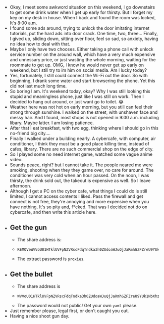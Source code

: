 - Okey, I meet some awkword situation on this weekend, I go downstairs to get some drink water when I get up early for thirsty. But I forget my key on my desk in house. When I back and found the room was locked, It's 8:00 a.m.
- I found some ads around, trying to unlock the door imitating internet tutorials, put the hard ads into door crack. One time, two, three... Finally, I gived up, sliding down, sitting over floor, feel so sad, so anxiety, having no idea how to deal with that.
- Maybe I only have two chooses. Either taking a phone call with unlock service number on the around wall, which have a very much expensive and unnessary price, or just wasting the whole morning, waiting for the roommate to get up. OMG, I know he  would never get up early on weekend, but I still try to im him on social media. Am I lucky today?
- Yes, fortunately, I still could connect the Wi-Fi out the door. So with beginning, I drank some water and start browsering the phone. Yet this did not last much long time.
- So boring I am. It's weekend today, okay? Why I was still looking this stupid and meaningless phone, just like I was still on work. Then I decided to hang out around, or just want go to toilet. 😂
- Weather here was not hot on early morning, but you still can feel their strong through sunshine. I walked on the street, with unshaven face and messy hair. And I found, most shops is not opened in 9:00 a.m. including libary. Maybe latter. I am losing patience.
- After that I eat breakfast, with two egg, thinking where I should go in this no-friend big city....
- Finally I walked under a building nearly. A cybercafe, with computer, air conditioner, I think they must be a good place killing time, instead of cafes, library. There are no such commercial shop on the edge of city.
- So I played some no need internet game, watched some vague anime video.
- Sounds peace, right? but I cannot take it. The people neared me were smoking, shooting when they they game over, no care for around. The conditioner was very cold when an hour passed. On the noon, I was thirsty, the drink sold out, the takeout is expensive as well. So I leave afternoon.
- Although I get a PC on the cyber cafe, what things I could do is still limited, I cannot access contents I liked. Pass the firewall and get connect is not free, they're annoying and more expensive when you have nothing. It's so pity and, f*cked. That was I decided not do on cybercafe, and then write this article here.
- ## Get the gun
  - The share address is:
  - ```
    REMOVeWVVoU01HTklUVFpNZVRscFdqTndka3h0ZUdoaWJuQjJaRmhGZFZreU9YUk1NbXg2WVRGT1RrMVljSGRsUjFFeVlXYzlQUT09fIRST
    ```
  - The extract password is `proxies`.
- ## Get the bullet
  - The share address is
  - ```
    WVVoU01HTklUVFpNZVRscFdqTndka3h0ZUdoaWJuQjJaRmhGZFZreU9YUk1NbXhzVW01S2NFMVljSGRsU0VKcVlVRTlQUT09
    ```
  - The password would not public! Get your own `yaml` please.
- Just remember please, legal first, or don't caught you out.
- Having a nice shoot gun day.